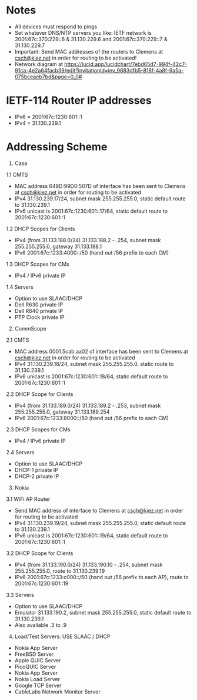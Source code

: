 # Notes

* All devices must respond to pings
* Set whatever DNS/NTP servers you like: IETF network is 2001:67c:370:229::6 & 31.130.229.6 and 2001:67c:370:229::7 & 31.130.229.7 
* Important: Send MAC addresses of the routers to Clemens at csch@kiez.net in order for routing to be activated!
* Network diagram at https://lucid.app/lucidchart/7ebd65d7-994f-42c7-91ca-4e2a64facb39/edit?invitationId=inv_9683dfb5-818f-4a8f-9a5a-075bceaeb7bd&page=0_0#

# IETF-114 Router IP addresses

* IPv6 = 2001:67c:1230:601::1
* IPv4 = 31.130.239.1

# Addressing Scheme

1. Casa 

1.1 CMTS
* MAC address 649D:99D0:507D of interface has been sent to Clemens at csch@kiez.net in order for routing to be activated
* IPv4 31.130.239.17/24, subnet mask 255.255.255.0, static default route to 31.130.239.1
* IPv6 unicast is 2001:67c:1230:601::17/64, static default route to 2001:67c:1230:601::1

1.2 DHCP Scopes for Clients
* IPv4 (from 31.133.188.0/24) 31.133.188.2 - .254, subnet mask 255.255.255.0, gateway 31.133.188.1
* IPv6 2001:67c:1233:4000::/50 (hand out /56 prefix to each CM)

1.3 DHCP Scopes for CMs
* IPv4 / IPv6 private IP

1.4 Servers
* Option to use SLAAC/DHCP
* Dell R630 private IP 
* Dell R640 private IP
* PTP Clock private IP

2. CommScope

2.1 CMTS
* MAC address 0001.5cab.aa02 of interface has been sent to Clemens at csch@kiez.net in order for routing to be activated
* IPv4 31.130.239.18/24, subnet mask 255.255.255.0, static route to 31.130.239.1
* IPv6 unicast is 2001:67c:1230:601::18/64, static default route to 2001:67c:1230:601::1

2.2 DHCP Scope for Clients
* IPv4 (from 31.133.189.0/24) 31.133.189.2 - .253, subnet mask 255.255.255.0, gateway 31.133.189.254
* IPv6 2001:67c:1233:8000::/50 (hand out /56 prefix to each CM)

2.3 DHCP Scopes for CMs
* IPv4 / IPv6 private IP

2.4 Servers
* Option to use SLAAC/DHCP
* DHCP-1 private IP
* DHCP-2 private IP

3. Nokia 

3.1 WiFi AP Router
* Send MAC address of interface to Clemens at csch@kiez.net in order for routing to be activated
* IPv4 31.130.239.19/24, subnet mask 255.255.255.0, static default route to 31.130.239.1
* IPv6 unicast is 2001:67c:1230:601::19/64, static default route to 2001:67c:1230:601::1

3.2 DHCP Scope for Clients
* IPv4 (from 31.133.190.0/24) 31.133.190.10 - .254, subnet mask 255.255.255.0, route to 31.130.239.19
* IPv6 2001:67c:1233:c000::/50 (hand out /56 prefix to each AP), route to 2001:67c:1230:601::19

3.3 Servers
* Option to use SLAAC/DHCP
* Emulator 31.133.190.2, subnet mask 255.255.255.0, static default route to 31.130.239.1
* Also available .3 to .9

4. Load/Test Servers: USE SLAAC / DHCP
* Nokia App Server 
* FreeBSD Server 
* Apple QUIC Server 
* PicoQUIC Server 
* Nokia App Server 
* Nokia Load Server 
* Google TCP Server 
* CableLabs Network Monitor Server 
